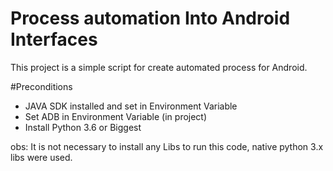 # Process automation Into Android Interfaces

This project is a simple script for create automated process for Android.



#Preconditions

- JAVA SDK installed and set in Environment Variable
- Set ADB in Environment Variable (in project)
- Install Python 3.6 or Biggest

obs: It is not necessary to install any Libs to run this code, native python 3.x libs were used.



